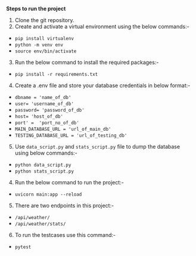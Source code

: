 **Steps to run the project**
1. Clone the git repository.
2. Create and activate a virtual environment using the below commands:-
  - `pip install virtualenv`
  - `python -m venv env`
  - `source env/bin/activate`
3. Run the below command to install the required packages:-
  - `pip install -r requirements.txt`
4. Create a .env file and store your database credentials in below format:-
  - `dbname = 'name_of_db'`
  - `user= 'username_of_db'`
  - `password= 'password_of_db'`
  - `host= 'host_of_db'`
  - `port' =  'port_no_of_db'`
  - `MAIN_DATABASE_URL = 'url_of_main_db'`
  - `TESTING_DATABASE_URL = 'url_of_testing_db'`
5. Use `data_script.py` and `stats_script.py` file to dump the database using below commands:-
  - `python data_script.py`
  - `python stats_script.py`
4. Run the below command to run the project:-
  - `uvicorn main:app --reload`
5. There are two endpoints in this project:-
  - `/api/weather/`
  - `/api/weather/stats/`
6. To run the testcases use this command:-
  - `pytest`
